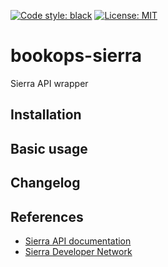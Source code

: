 [![Code style: black](https://img.shields.io/badge/code%20style-black-000000.svg)](https://github.com/psf/black) [![License: MIT](https://img.shields.io/badge/License-MIT-yellow.svg)](https://opensource.org/licenses/MIT)

# bookops-sierra
Sierra API wrapper

## Installation
## Basic usage
## Changelog
## References
+ [Sierra API documentation](https://techdocs.iii.com/sierraapi/Content/titlePage.htm)
+ [Sierra Developer Network](https://innovative.libguides.com/c.php?g=1181301&p=8637929&preview=a459e4eef162d4da79728b75364a6a8f)